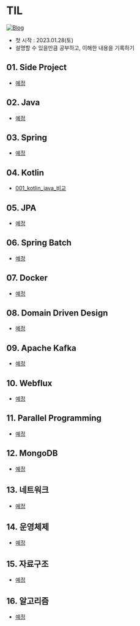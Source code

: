 # TIL
[![Blog](https://img.shields.io/badge/Blog-https://devfunny.tistory.com/-green.svg)](https://devfunny.tistory.com/)

- 첫 시작 : 2023.01.28(토)
- 설명할 수 있을만큼 공부하고, 이해한 내용을 기록하기

## 01. Side Project

* [예정](https://github.com/seohaem)

## 02. Java

* [예정](https://github.com/seohaem)

## 03. Spring

* [예정](https://github.com/seohaem)

## 04. Kotlin

* [001_kotlin_java_비교](https://github.com/seohaem/TIL/blob/master/04_kotlin/001_kotlin_java_%EB%B9%84%EA%B5%90.md)

## 05. JPA

* [예정](https://github.com/seohaem)

## 06. Spring Batch

* [예정](https://github.com/seohaem)

## 07. Docker

* [예정](https://github.com/seohaem)

## 08. Domain Driven Design

* [예정](https://github.com/seohaem)

## 09. Apache Kafka

* [예정](https://github.com/seohaem)

## 10. Webflux

* [예정](https://github.com/seohaem)

## 11. Parallel Programming

* [예정](https://github.com/seohaem)

## 12. MongoDB

* [예정](https://github.com/seohaem)

## 13. 네트워크

* [예정](https://github.com/seohaem)

## 14. 운영체제

* [예정](https://github.com/seohaem)

## 15. 자료구조

* [예정](https://github.com/seohaem)

## 16. 알고리즘

* [예정](https://github.com/seohaem)

